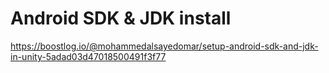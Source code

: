 # Android SDK & JDK install

https://boostlog.io/@mohammedalsayedomar/setup-android-sdk-and-jdk-in-unity-5adad03d47018500491f3f77
